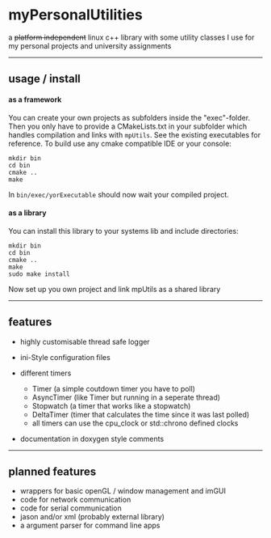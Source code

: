 # myPersonalUtilities
a ~~platform independent~~ linux c++ library with some utility classes I use for my personal projects and university assignments

-------------------------

## usage / install

#### as a framework

You can create your own projects as subfolders inside the "exec"-folder. Then you only have to provide a CMakeLists.txt
in your subfolder which handles compilation and links with ``mpUtils``. See the existing executables for reference.
To build use any cmake compatible IDE or your console:
```
mkdir bin
cd bin
cmake ..
make
```
In ``bin/exec/yorExecutable`` should now wait your compiled project.



#### as a library

You can install this library to your systems lib and include directories:
```
mkdir bin
cd bin
cmake ..
make 
sudo make install
```
Now set up you own project and link mpUtils as a shared library

--------------------------
## features

- highly customisable thread safe logger
- ini-Style configuration files
- different timers
    - Timer (a simple coutdown timer you have to poll)
    - AsyncTimer (like Timer but running in a seperate thread)
    - Stopwatch (a timer that works like a stopwatch)
    - DeltaTimer (timer that calculates the time since it was last polled)
    - all timers can use the cpu_clock or std::chrono defined clocks
    
- documentation in doxygen style comments
------------------------
## planned features

- wrappers for basic openGL / window management and imGUI
- code for network communication
- code for serial communication
- jason and/or xml (probably external library)
- a argument parser for command line apps

